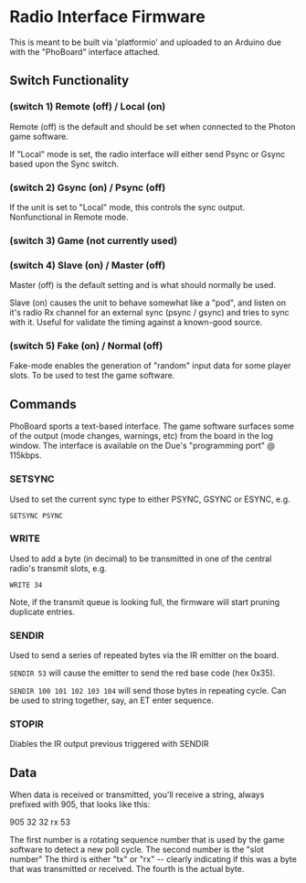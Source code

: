 # Radio Interface Firmware

This is meant to be built via 'platformio' and uploaded to an Arduino due with the "PhoBoard" interface attached.

## Switch Functionality

### (switch 1) Remote (off) / Local (on)

Remote (off) is the default and should be set when connected to the Photon game software.

If "Local" mode is set, the radio interface will either send Psync or Gsync based upon the Sync switch.

### (switch 2) Gsync (on) / Psync (off)

If the unit is set to "Local" mode, this controls the sync output. Nonfunctional in Remote mode.

### (switch 3) Game (not currently used)

### (switch 4) Slave (on)  / Master (off)

Master (off) is the default setting and is what should normally be used.

Slave (on) causes the unit to behave somewhat like a "pod", and listen on it's radio Rx channel for an
external sync (psync / gsync) and tries to sync with it. Useful for validate the timing against a known-good source.

### (switch 5) Fake (on) / Normal (off)

Fake-mode enables the generation of "random" input data for some player slots. To be used to test the game software.

## Commands

PhoBoard sports a text-based interface. The game software surfaces some of the output (mode changes, warnings, etc)
from the board in the log window. The interface is available on the Due's "programming port" @ 115kbps.

### SETSYNC

Used to set the current sync type to either PSYNC, GSYNC or ESYNC, e.g.

`SETSYNC PSYNC`

### WRITE

Used to add a byte (in decimal) to be transmitted in one of the central radio's transmit slots, e.g.

`WRITE 34`

Note, if the transmit queue is looking full, the firmware will start pruning duplicate entries.

### SENDIR

Used to send a series of repeated bytes via the IR emitter on the board.

`SENDIR 53` will cause the emitter to send the red base code (hex 0x35).

`SENDIR 100 101 102 103 104` will send those bytes in repeating cycle. Can be used to string together, say, an ET
enter sequence.

### STOPIR

Diables the IR output previous triggered with SENDIR

## Data

When data is received or transmitted, you'll receive a string, always prefixed with 905, that looks like this:

905 32 32 rx 53

The first number is a rotating sequence number that is used by the game software to detect a new poll cycle.
The second number is the "slot number"
The third is either "tx" or "rx" -- clearly indicating if this was a byte that was transmitted or received.
The fourth is the actual byte.





